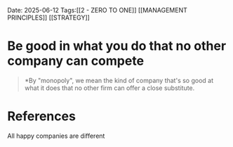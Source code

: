 Date: 2025-06-12
Tags:[[2 - ZERO TO ONE]] [[MANAGEMENT PRINCIPLES]] [[STRATEGY]] 

# Be good in what you do that no other company can compete

>*By "monopoly", we mean the kind of company that's so good at what it does that no other firm can offer a close substitute.
# References 
All happy companies are different 